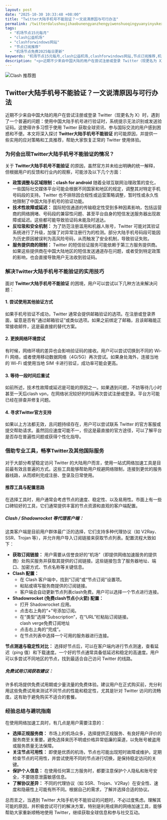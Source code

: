 ```yaml
---
layout: post
date: "2025-10-30 10:33:48 +08:00"
title: "Twitter大陆手机号不能验证？一文说清原因与可行办法"
permalink: /twitterdalushoujihaobunengyanzhengyiwenshuoqingyuanyinyukexingbanfa/
tags:
  - "机场节点15元每月"
  - "clash公益机场"
  - "clashforwindows网站"
  - "节点订阅推荐"
  - "机场节点免费2025每日更新"
keywords: "机场节点15元每月,clash公益机场,clashforwindows网站,节点订阅推荐,机场节点免费2025每日更新"
description: "<p>近期不少来自中国大陆的用户在尝试注册或登录 Twitter（现更名为 X）时，遇到了一个普遍的问题：使用中国大陆手机号进行验证时，系统提示无法识别或发送验证码。这使得许多习惯于使用 Twitter 获取全球资讯、参与国际交流的用户感到困惑和不便。本文将深入探讨 <strong>Twitter大陆手机号不能验证</strong> 的可能原因，并提供一些实用的应对策略和工具推荐，帮助大家恢复正常的 Twitter 使用体验。</p>"
---
```


![Clash 推荐图](https://clashjd.github.io/assets/img/clash节点推荐购买.png)

## Twitter大陆手机号不能验证？一文说清原因与可行办法

<p>近期不少来自中国大陆的用户在尝试注册或登录 Twitter（现更名为 X）时，遇到了一个普遍的问题：使用中国大陆手机号进行验证时，系统提示无法识别或发送验证码。这使得许多习惯于使用 Twitter 获取全球资讯、参与国际交流的用户感到困惑和不便。本文将深入探讨 <strong>Twitter大陆手机号不能验证</strong> 的可能原因，并提供一些实用的应对策略和工具推荐，帮助大家恢复正常的 Twitter 使用体验。</p>
<h3>为何会出现Twitter大陆手机号不能验证的情况？</h3>
<p>关于 <strong>Twitter大陆手机号不能验证</strong> 的原因，虽然官方并未给出明确的统一解释，但根据用户的反馈和行业内的观察，可能涉及以下几个方面：</p>
<ul>
<li><strong>政策调整与区域限制：clash for android</strong> 随着全球互联网治理政策的变化，一些国际社交媒体平台可能会根据不同国家和地区的规定，调整其对特定手机号码段的支持。Twitter 也不排除因合规性或运营策略调整，暂时性或永久性地限制了中国大陆手机号的验证功能。</li>
<li><strong>技术性故障或延迟：</strong> 国际短信通道的传输稳定性受到多种因素影响，包括运营商的网络拥堵、号码段的兼容性问题、甚至平台自身的短信发送服务器出现故障或延迟。这些都可能导致验证码未能及时送达。</li>
<li><strong>反垃圾和安全机制：</strong> 为了防范注册滥用和机器人账号，Twitter 可能对其验证系统进行了升级，加强了对异常注册行为的检测。部分大陆手机号码段可能因为历史原因被误判为高风险号码，从而触发了安全机制，导致验证失败。</li>
<li><strong>服务提供商的限制：</strong> Twitter 的短信验证服务可能依赖于第三方服务提供商。如果这些提供商在中国大陆地区的短信发送通道存在问题，或者受到特定政策的影响，也会直接导致用户无法收到验证码。</li>
</ul>
<h3>解决Twitter大陆手机号不能验证的实用技巧</h3>
<p>面对 <strong>Twitter大陆手机号不能验证</strong> 的困境，用户可以尝试以下几种方法来解决问题：</p>
<h4>1. 尝试使用其他验证方式</h4>
<p>如果手机号验证不成功，Twitter 通常会提供邮箱验证的选项。在注册或登录界面，留意是否有“通过邮箱验证”或类似选项。如果之前绑定了邮箱，且该邮箱能正常接收邮件，这是最直接的替代方案。</p>
<h4>2. 更换网络环境尝试</h4>
<p>有时候，网络环境的差异也会影响验证码的接收。用户可以尝试切换到不同的 Wi-Fi 网络，或者使用移动数据网络（4G/5G）再次尝试。如果身处海外，连接当地的 Wi-Fi 或使用当地 SIM 卡进行验证，成功率可能会更高。</p>
<h4>3. 等待一段时间后重试</h4>
<p>如前所述，技术性故障或延迟是可能的原因之一。如果遇到问题，不妨等待几小时甚至一天后clash vpn，在网络状况较好的时段再次尝试注册或登录。平台方可能已经在排查并修复问题。</p>
<h4>4. 寻求Twitter官方支持</h4>
<p>如果以上方法都无效，且问题持续存在，用户可以尝试联系 Twitter 的官方客服或提交帮助请求。虽然回应速度可能不一，但这是最直接的官方途径，可以了解平台是否存在普遍性问题或获得个性化指导。</p>
<h3>借助专业工具，畅享Twitter及其他国际服务</h3>
<p>对于大部分希望稳定访问 Twitter 的大陆用户而言，使用一站式网络加速工具是目前最有效且普遍的方式。这些工具能够帮助用户规避网络限制，连接到更优的服务器线路，从而顺利完成注册、登录及日常使用。</p>
<h4>推荐工具与配置思路</h4>
<p>在选择工具时，用户通常会考虑节点的速度、稳定性、以及易用性。市面上有一些口碑较好的工具，它们通常提供丰富的节点资源和直观的客户端配置。</p>
<h5>Clash / Shadowrocket 等代理客户端：</h5>
<p>这类客户端是目前用户群体最广泛的选择，它们支持多种代理协议（如 V2Ray、SSR、Trojan 等），并允许用户导入订阅链接来获取节点列表。配置流程大致如下：</p>
<ul>
<li><strong>获取订阅链接：</strong> 用户需要从信誉良好的“机场”（即提供网络加速服务的提供商）处购买服务并获取其提供的订阅链接。这些链接包含了服务器地址、端口、加密方式、节点名称等关键信息。</li>
<li><strong>Clash 配置：</strong>
<ul>
<li>在 Clash 客户端中，找到“订阅”或“节点订阅”设置项。</li>
<li>粘贴或填写服务商提供的订阅链接。</li>
<li>客户端会自动更新节点列表clash免费。用户可以选择一个节点进行连接。</li>
</ul>
</li>
<li><strong>Shadowrocket (免费clash节点小火箭) 配置：</strong>
<ul>
<li>打开 Shadowrocket 应用。</li>
<li>点击右上角的“+”号添加订阅。</li>
<li>在“类型”选择“Subscription”，在“URL”栏粘贴订阅链接。</li>
clash verge免费订阅地址<li>点击右上角的“完成”。</li>
<li>在节点列表中选择一个可用的服务器进行连接。</li>
</ul>
</li>
</ul>
<p><strong>节点测速与稳定性对比：</strong> 选择好节点后，可以在客户端内进行节点测速，查看延迟（ping 值）和下载速度。一个好的节点通常具备低延迟和稳定的高速度。用户可以多尝试不同地区的节点，找到最适合自己访问 Twitter 的线路。</p>
<h5>免费试用订阅获取建议：</h5>
<p>许多机场提供免费试用期或少量流量的免费体验。建议用户在正式购买前，充分利用这些免费试用来测试不同节点的性能和稳定性，尤其是针对 Twitter 访问的流畅度。这有助于避免购买不适合的套餐。</p>
<h3>经验总结与避坑指南</h3>
<p>在使用网络加速工具时，有几点是用户需要注意的：</p>
<ul>
<li><strong>选择正规服务商：</strong> 市场上的机场众多，选择提供正规服务、有良好用户评价的服务商至关重要。避免选择来历不明或价格异常低廉的渠道，以免账号被盗用或服务质量无法保障。</li>
<li><strong>关注节点可用性：</strong> 即使是优质的机场，节点也可能出现短时故障或维护。定期检查节点的可用性，并尝试使用不同的节点进行切换，是保持稳定访问的关键。</li>
<li><strong>保护个人信息：</strong> 在使用任何第三方服务时，都要注意保护个人隐私和账号安全，不要随意泄露敏感信息。</li>
<li><strong>了解协议差异：</strong> 不同的代理协议（如 SSR、Trojan、V2Ray）在安全性、速度和隐蔽性上可能有所不同。根据自己的需求，了解并选择合适的协议。</li>
</ul>
<p>总而言之，当遇到 Twitter 大陆手机号不能验证的问题时，不必过度焦虑。理解其可能的原因，并积极尝试可行的解决方案，特别是利用成熟的网络加速工具，能够帮助大家重新顺畅地使用 Twitter，继续获取全球信息和参与社交互动。</p>